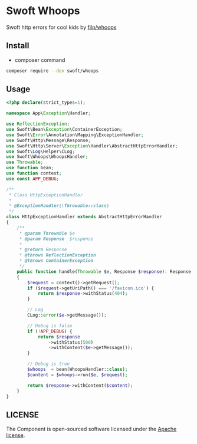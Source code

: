 # Swoft Whoops

Swoft http errors for cool kids by [filp/whoops](https://github.com/filp/whoops)

## Install

- composer command

```bash
composer require --dev swoft/whoops
```

## Usage

```php
<?php declare(strict_types=1);

namespace App\Exception\Handler;

use ReflectionException;
use Swoft\Bean\Exception\ContainerException;
use Swoft\Error\Annotation\Mapping\ExceptionHandler;
use Swoft\Http\Message\Response;
use Swoft\Http\Server\Exception\Handler\AbstractHttpErrorHandler;
use Swoft\Log\Helper\CLog;
use Swoft\Whoops\WhoopsHandler;
use Throwable;
use function bean;
use function context;
use const APP_DEBUG;

/**
 * Class HttpExceptionHandler
 *
 * @ExceptionHandler(\Throwable::class)
 */
class HttpExceptionHandler extends AbstractHttpErrorHandler
{
    /**
     * @param Throwable $e
     * @param Response  $response
     *
     * @return Response
     * @throws ReflectionException
     * @throws ContainerException
     */
    public function handle(Throwable $e, Response $response): Response
    {
        $request = context()->getRequest();
        if ($request->getUriPath() === '/favicon.ico') {
            return $response->withStatus(404);
        }

        // Log
        CLog::error($e->getMessage());

        // Debug is false
        if (!APP_DEBUG) {
            return $response
                ->withStatus(500)
                ->withContent($e->getMessage());
        }

        // Debug is true
        $whoops  = bean(WhoopsHandler::class);
        $content = $whoops->run($e, $request);

        return $response->withContent($content);
    }
}
```

## LICENSE

The Component is open-sourced software licensed under the [Apache license](LICENSE).
